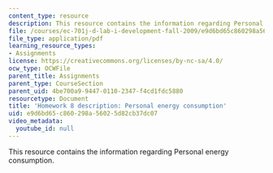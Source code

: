 ```yaml
---
content_type: resource
description: This resource contains the information regarding Personal energy consumption.
file: /courses/ec-701j-d-lab-i-development-fall-2009/e9d6bd65c860298a56025d82cb37dc07_MITEC_701JF09_hw8.pdf
file_type: application/pdf
learning_resource_types:
- Assignments
license: https://creativecommons.org/licenses/by-nc-sa/4.0/
ocw_type: OCWFile
parent_title: Assignments
parent_type: CourseSection
parent_uid: 4be700a9-9447-0110-2347-f4cd1fdc5880
resourcetype: Document
title: 'Homework 8 description: Personal energy consumption'
uid: e9d6bd65-c860-298a-5602-5d82cb37dc07
video_metadata:
  youtube_id: null
---
```

This resource contains the information regarding Personal energy consumption.